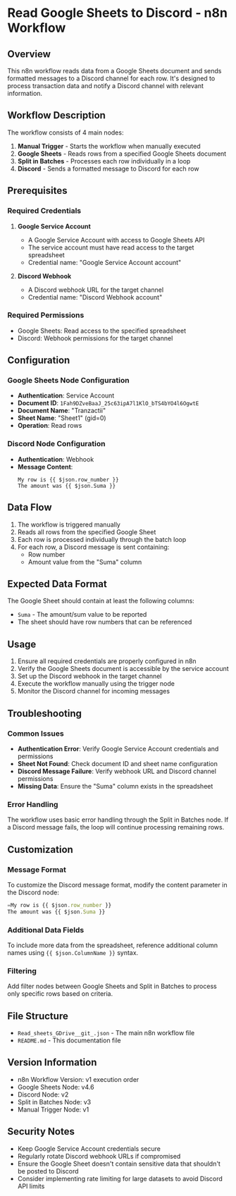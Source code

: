 # Read Google Sheets to Discord - n8n Workflow

## Overview

This n8n workflow reads data from a Google Sheets document and sends formatted messages to a Discord channel for each row. It's designed to process transaction data and notify a Discord channel with relevant information.

## Workflow Description

The workflow consists of 4 main nodes:

1. **Manual Trigger** - Starts the workflow when manually executed
2. **Google Sheets** - Reads rows from a specified Google Sheets document
3. **Split in Batches** - Processes each row individually in a loop
4. **Discord** - Sends a formatted message to Discord for each row

## Prerequisites

### Required Credentials

1. **Google Service Account**
   - A Google Service Account with access to Google Sheets API
   - The service account must have read access to the target spreadsheet
   - Credential name: "Google Service Account account"

2. **Discord Webhook**
   - A Discord webhook URL for the target channel
   - Credential name: "Discord Webhook account"

### Required Permissions

- Google Sheets: Read access to the specified spreadsheet
- Discord: Webhook permissions for the target channel

## Configuration

### Google Sheets Node Configuration

- **Authentication**: Service Account
- **Document ID**: `1Fah9DZveBaaJ_25c63ipA7l1KlO_bTS4bYO4l6OgwtE`
- **Document Name**: "Tranzactii" 
- **Sheet Name**: "Sheet1" (gid=0)
- **Operation**: Read rows

### Discord Node Configuration

- **Authentication**: Webhook
- **Message Content**: 
  ```
  My row is {{ $json.row_number }}
  The amount was {{ $json.Suma }}
  ```

## Data Flow

1. The workflow is triggered manually
2. Reads all rows from the specified Google Sheet
3. Each row is processed individually through the batch loop
4. For each row, a Discord message is sent containing:
   - Row number
   - Amount value from the "Suma" column

## Expected Data Format

The Google Sheet should contain at least the following columns:
- `Suma` - The amount/sum value to be reported
- The sheet should have row numbers that can be referenced

## Usage

1. Ensure all required credentials are properly configured in n8n
2. Verify the Google Sheets document is accessible by the service account
3. Set up the Discord webhook in the target channel
4. Execute the workflow manually using the trigger node
5. Monitor the Discord channel for incoming messages

## Troubleshooting

### Common Issues

- **Authentication Error**: Verify Google Service Account credentials and permissions
- **Sheet Not Found**: Check document ID and sheet name configuration
- **Discord Message Failure**: Verify webhook URL and Discord channel permissions
- **Missing Data**: Ensure the "Suma" column exists in the spreadsheet

### Error Handling

The workflow uses basic error handling through the Split in Batches node. If a Discord message fails, the loop will continue processing remaining rows.

## Customization

### Message Format
To customize the Discord message format, modify the content parameter in the Discord node:
```javascript
=My row is {{ $json.row_number }}
The amount was {{ $json.Suma }}
```

### Additional Data Fields
To include more data from the spreadsheet, reference additional column names using `{{ $json.ColumnName }}` syntax.

### Filtering
Add filter nodes between Google Sheets and Split in Batches to process only specific rows based on criteria.

## File Structure

- `Read_sheets_GDrive__git_.json` - The main n8n workflow file
- `README.md` - This documentation file

## Version Information

- n8n Workflow Version: v1 execution order
- Google Sheets Node: v4.6
- Discord Node: v2
- Split in Batches Node: v3
- Manual Trigger Node: v1

## Security Notes

- Keep Google Service Account credentials secure
- Regularly rotate Discord webhook URLs if compromised
- Ensure the Google Sheet doesn't contain sensitive data that shouldn't be posted to Discord
- Consider implementing rate limiting for large datasets to avoid Discord API limits